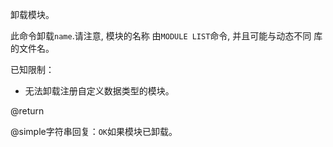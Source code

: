 卸载模块。

此命令卸载`name`.请注意, 模块的名称
由`MODULE LIST`命令, 并且可能与动态不同
库的文件名。

已知限制：

*   无法卸载注册自定义数据类型的模块。

@return

@simple字符串回复：`OK`如果模块已卸载。
